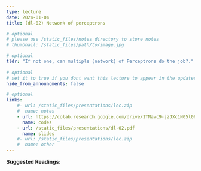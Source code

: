 ```yaml
---
type: lecture
date: 2024-01-04
title: (dl-02) Network of perceptrons

# optional
# please use /static_files/notes directory to store notes
# thumbnail: /static_files/path/to/image.jpg

# optional
tldr: "If not one, can multiple (network) of Perceptrons do the job?."
  
# optional
# set it to true if you dont want this lecture to appear in the updates section
hide_from_announcments: false

# optional
links: 
    #- url: /static_files/presentations/lec.zip
    #  name: notes
    - url: https://colab.research.google.com/drive/1TNavc9-jzJXc1N05l06KYfgaSmu7zqxN?usp=sharing
      name: codes
    - url: /static_files/presentations/dl-02.pdf
      name: slides
    #- url: /static_files/presentations/lec.zip
    #  name: other
---
```


**Suggested Readings:**

